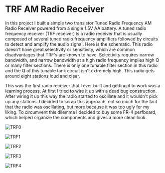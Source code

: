 # TRF AM Radio Receiver

In this project I built a simple two transistor Tuned Radio Frequency AM Radio Receiver powered from a single 1.5V AA battery. A tuned radio frequency receiver (TRF receiver) is a radio receiver that is usually composed of several tuned radio frequency amplifiers followed by circuits to detect and amplify the audio signal. Here is the schematic. This radio doesn't have great selectivity or sensitivity, which are common disadvantages that TRF's are known to have. Selectivity requires narrow bandwidth, and narrow bandwidth at a high radio frequency implies high Q or many filter sections. There is only one tunable filter section in this radio and the Q of this tunable tank circuit isn't extremely high. This radio gets around eight stations loud and clear.

This was the first radio receiver that I ever built and getting it to work was a learning process. At first I tried to wire it up with a dead bug construction. After wiring it up this way the radio started to oscillate and it wouldn't pick up any stations. I decided to scrap this approach, not so much for the fact that the radio was oscillating, but more because it was too ugly for my liking. To circumvent this dilemma I decided to buy some FR-4 perfboard, which helped organize the components and gives a more clean look.

![TRF0](https://github.com/newell/newell.github.io/assets/4163356/9db55a87-72ae-4d92-a363-600849d4554a)

![TRF1](https://github.com/newell/newell.github.io/assets/4163356/f038bd7b-0f11-40af-a865-b7e028db92bf)

![TRF2](https://github.com/newell/newell.github.io/assets/4163356/e696bedc-a0df-42e1-8c4f-263e03233dd3)

![TRF3](https://github.com/newell/newell.github.io/assets/4163356/6001ec34-69b0-44cc-86c5-77222f6eca64)

![TRF4](https://github.com/newell/newell.github.io/assets/4163356/2e0355c2-55c2-48f2-b7ba-db4626d26363)
